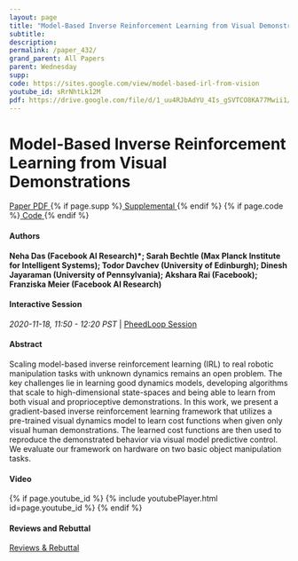 ```yaml
---
layout: page
title: "Model-Based Inverse Reinforcement Learning from Visual Demonstrations"
subtitle: 
description:
permalink: /paper_432/
grand_parent: All Papers
parent: Wednesday
supp: 
code: https://sites.google.com/view/model-based-irl-from-vision
youtube_id: sRrNhtLk12M
pdf: https://drive.google.com/file/d/1_uu4RJbAdYU_4Is_gSVTCO8KA77Mwii1/view
---
```


# Model-Based Inverse Reinforcement Learning from Visual Demonstrations

<a href="https://drive.google.com/file/d/1_uu4RJbAdYU_4Is_gSVTCO8KA77Mwii1/view" target="_blank" rel="noopener noreferrer" class="btn btn-blue"><i class="fa fa-file-text-o" aria-hidden="true"></i> Paper PDF </a> {% if page.supp %}<a href="" target="_blank" rel="noopener noreferrer" class="btn btn-green"><i class="fa fa-file-text-o" aria-hidden="true"></i> Supplemental </a>{% endif %} {% if page.code %}<a href="https://sites.google.com/view/model-based-irl-from-vision" target="_blank" rel="noopener noreferrer" class="btn"><i class="fa fa-github" aria-hidden="true"></i> Code </a>{% endif %} 

#### Authors
**Neha Das (Facebook AI Research)*; Sarah Bechtle (Max Planck Institute for Intelligent Systems); Todor Davchev (University of Edinburgh); Dinesh Jayaraman (University of Pennsylvania); Akshara Rai (Facebook); Franziska Meier (Facebook AI Research)**

#### Interactive Session
<em>2020-11-18, 11:50 - 12:20 PST </em> | <a href="https://pheedloop.com/corl2020/virtual/?page=sessions&section=SESEZR8Q4IRVWNMEM" target="_blank" rel="noopener noreferrer"> PheedLoop Session <i class="fa fa-external-link" aria-hidden="true"></i> </a> 

#### Abstract
Scaling model-based inverse reinforcement learning (IRL) to real robotic manipulation tasks with unknown dynamics remains an open problem. The key challenges lie in learning good dynamics models, developing algorithms that scale to high-dimensional state-spaces and being able to learn from both visual and proprioceptive demonstrations. In this work, we present a gradient-based inverse reinforcement learning framework that utilizes a pre-trained visual dynamics model to learn cost functions when given only visual human demonstrations. The learned cost functions are then used to reproduce the demonstrated behavior via visual model predictive control. We evaluate our framework on hardware on two basic object manipulation tasks.

#### Video
{% if page.youtube_id %}
{% include youtubePlayer.html id=page.youtube_id %}
{% endif %}

#### Reviews and Rebuttal
<a href="https://drive.google.com/file/d/1lKgVptkQDyzos24CTZVeHwOQE0-Zx1Gi/view" target="_blank" rel="noopener noreferrer" class="btn btn-purple"><i class="fa fa-pencil-square-o" aria-hidden="true"></i> Reviews & Rebuttal </a>

